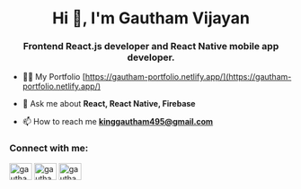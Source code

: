 <h1 align="center">Hi 👋, I'm Gautham Vijayan</h1>
<h3 align="center">Frontend React.js developer and React Native mobile app developer.</h3>

- 👨‍💻 My Portfolio [https://gautham-portfolio.netlify.app/](https://gautham-portfolio.netlify.app/)

- 💬 Ask me about **React, React Native, Firebase**

- 📫 How to reach me **kinggautham495@gmail.com**


<h3 align="left">Connect with me:</h3>

<p align="left">
<a href="https://dev.to/gautham495" target="blank"><img align="center" src="https://cdn.jsdelivr.net/npm/simple-icons@3.0.1/icons/dev-dot-to.svg" alt="gautham495" height="30" width="40" /></a>
<a href="https://twitter.com/GauthamVijay495" target="blank"><img align="center" src="https://cdn.jsdelivr.net/npm/simple-icons@3.0.1/icons/twitter.svg" alt="gautham495" height="30" width="40" /></a>
<a href="https://www.linkedin.com/in/gautham-vijayan-a15722184" target="blank"><img align="center" src="https://cdn.jsdelivr.net/npm/simple-icons@3.0.1/icons/linkedin.svg" alt="gautham vijayan" height="30" width="40" /></a>

</p>
